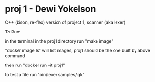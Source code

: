# proj 1 - Dewi Yokelson
C++ (bison, re-flex) version of project 1, scanner (aka lexer)

To Run:

in the terminal in the proj1 directory run "make image"

"docker image ls" will list images, proj1 should be the one built by above command

then run "docker run -it proj1"

to test a file run "bin/lexer samples/<file>.qk"
